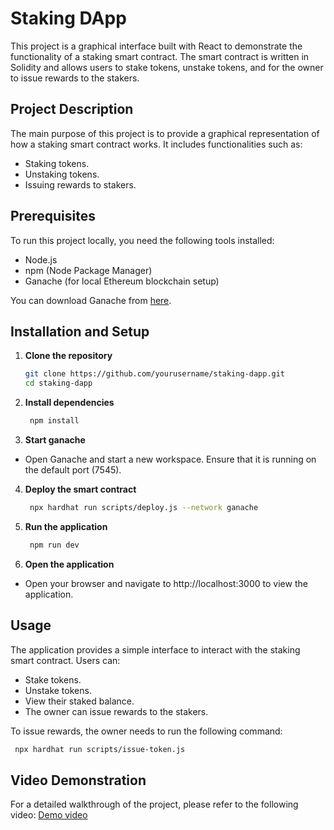 # Staking DApp

This project is a graphical interface built with React to demonstrate the functionality of a staking smart contract. The smart contract is written in Solidity and allows users to stake tokens, unstake tokens, and for the owner to issue rewards to the stakers.

## Project Description

The main purpose of this project is to provide a graphical representation of how a staking smart contract works. It includes functionalities such as:
- Staking tokens.
- Unstaking tokens.
- Issuing rewards to stakers.

## Prerequisites

To run this project locally, you need the following tools installed:
- Node.js
- npm (Node Package Manager)
- Ganache (for local Ethereum blockchain setup)

You can download Ganache from [here](https://www.trufflesuite.com/ganache).

## Installation and Setup

1. **Clone the repository**
   ```bash
   git clone https://github.com/yourusername/staking-dapp.git
   cd staking-dapp

2. **Install dependencies**
   ```bash
    npm install

3. **Start ganache**
- Open Ganache and start a new workspace. Ensure that it is running on the default port (7545).

4. **Deploy the smart contract**
   ```bash
    npx hardhat run scripts/deploy.js --network ganache

5. **Run the application**
   ```bash
    npm run dev

6. **Open the application**
- Open your browser and navigate to http://localhost:3000 to view the application.

## Usage
The application provides a simple interface to interact with the staking smart contract. Users can:
- Stake tokens.
- Unstake tokens.
- View their staked balance.
- The owner can issue rewards to the stakers.

To issue rewards, the owner needs to run the following command:
   ```bash
    npx hardhat run scripts/issue-token.js
   ```

## Video Demonstration
For a detailed walkthrough of the project, please refer to the following video: [Demo video](https://www.youtube.com/watch?v=R9Y2oXUvLEk)
